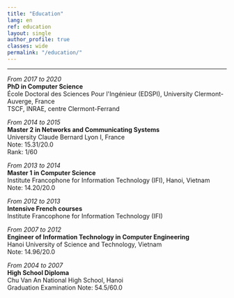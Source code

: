 ```yaml
---
title: "Education"   
lang: en
ref: education
layout: single
author_profile: true 
classes: wide
permalink: "/education/"  
---
```

----
*From 2017 to 2020*  
**PhD in Computer Science**  
École Doctoral des Sciences Pour l'Ingénieur (EDSPI), University Clermont-Auverge, France       
TSCF, INRAE, centre Clermont-Ferrand  

*From 2014 to 2015*   
**Master 2 in Networks and Communicating Systems**  
University Claude Bernard Lyon I, France  
Note: 15.31/20.0  
Rank: 1/60	 

*From 2013 to 2014*  
**Master 1 in Computer Science**  
Institute Francophone for Information Technology (IFI), Hanoi, Vietnam  
Note: 14.20/20.0  

*From 2012 to 2013*  
**Intensive French courses**  
Institute Francophone for Information Technology (IFI)

*From 2007 to 2012*   
**Engineer of Information Technology in Computer Engineering**  
Hanoi University of Science and Technology, Vietnam  
Note: 14.96/20.0  

*From 2004 to 2007*  
**High School Diploma**  
Chu Van An National High School, Hanoi  
Graduation Examination Note: 54.5/60.0   
